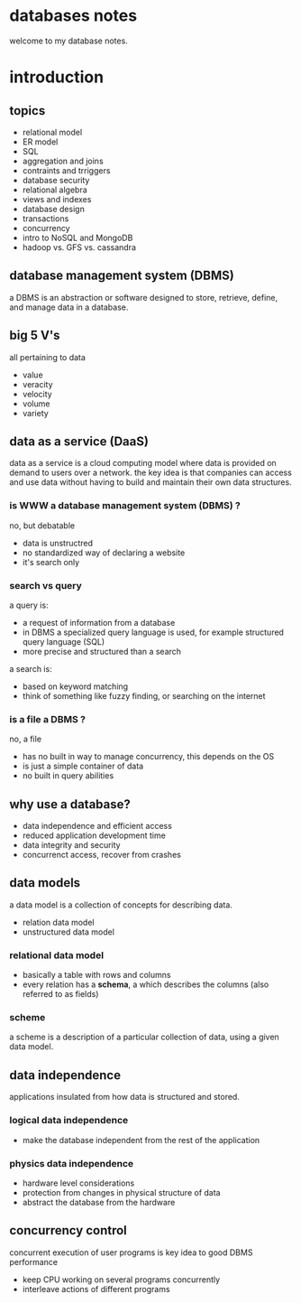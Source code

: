 # databases notes

welcome to my database notes.

# introduction

## topics

- relational model
- ER model
- SQL
- aggregation and joins
- contraints and trriggers
- database security
- relational algebra
- views and indexes
- database design
- transactions
- concurrency
- intro to NoSQL and MongoDB
- hadoop vs. GFS vs. cassandra

## database management system (DBMS)
a DBMS is an abstraction or software designed to store, retrieve, define, and manage data in a database.

## big 5 V's
all pertaining to data
- value
- veracity
- velocity
- volume
- variety

## data as a service (DaaS)
data as a service is a cloud computing model where data is provided on demand to users over a network. the key idea is that companies can access and use data without having to build and maintain their own data structures.

### is WWW a database management system (DBMS) ?
no, but debatable
- data is unstructred
- no standardized way of declaring a website
- it's search only

### search vs query

a query is:
- a request of information from a database
- in DBMS a specialized query language is used, for example structured query language (SQL)
- more precise and structured than a search

a search is:
- based on keyword matching
- think of something like fuzzy finding, or searching on the internet

### is a file a DBMS ?
no, a file
- has no built in way to manage concurrency, this depends on the OS
- is just a simple container of data
- no built in query abilities

## why use a database?
- data independence and efficient access
- reduced application development time
- data integrity and security
- concurrenct access, recover from crashes

## data models
a data model is a collection of concepts for describing data.
- relation data model
- unstructured data model

### relational data model
- basically a table with rows and columns
- every relation has a **schema**, a which describes the columns (also referred to as fields)

### scheme
a scheme is a description of a particular collection of data, using a given data model.

## data independence
applications insulated from how data is structured and stored.
### logical data independence
- make the database independent from the rest of the application
### physics data independence
- hardware level considerations
- protection from changes in physical structure of data
- abstract the database from the hardware

## concurrency control
concurrent execution of user programs is key idea to good DBMS performance
- keep CPU working on several programs concurrently
- interleave actions of different programs



